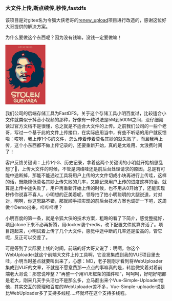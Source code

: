 ### 大文件上传,断点续传,秒传,fastdfs

该项目是对gitee名为令狐大侠老哥的[renew_upload](https://gitee.com/zwlan/renewFastdfs)项目进行改造的，感谢这位好大哥提供的解决方案。

为什么要做这个东西呢？因为没有钱嘛，没钱一定要做嘛！

<img src="https://github.com/SennerMing/renew-upload/blob/master/images/spirit.jpg" alt="精神领袖" style="zoom:33%;" />

我们公司的后端存储工具为FastDFS，关于这个存储工具小明百度过，比较适合小文件就类似于抖音小视频的那种，好像有一种说法是5M到500M之间，没仔细阅读过官方文档不是很懂，总之就是不适合大文件的上传。之前我们公司的一些个老哥，写过一个基于此的文件上传接口，在实际应用当中，有些不听话的用户就反馈啦：哎呀，我上传1个G的文件，怎么传着传着莫名其妙的就失败了，而且我再上传，这个小东西都不做上传记录的，还要重新开始，真的是太难用、太浪费时间了！

客户反馈关键词：上传1个G、历史记录，拿着这两个关键词的小明就开始胡思乱想了🤔，上传大文件的时候，不管是网络哇还是前后台处理请求的原因，总是有可能中途断掉，那能不能通过工具将用户上传的大文件切成小块再进行上传哇，这样的话，既能降低莫名其妙上传失败的几率，又能记录用户上传的进度这样的话，就算是上传中途失败了，用户再重新开始上传的时候，也不用从0开始了，还能实现秒传你说喜不喜人。小明想的正美着呢，领导拍了拍小明聪明的大腿说道，对对对，明啊，你这思路不错，那就顺手把实现的前后台技术方案也调研一下吧，这周做个Demo出来。哔哔哔哩？

小明百度的第一条，就是令狐大侠的技术方案，粗略的看了下简介，感觉整挺好，项目clone下来不必再折腾，用docker装个redis，改下配置文件就算齐活了。项目跑起来，小明试着上传了几个大文件，感觉中途中断的几率还是蛮高的，管它呢，反正可以交差了。

可是等到了实际要上线的时间，前端的好大哥又说了：明啊，你这个WebUploader就这个前端大文件上传工具啊，它没发集成到我的VUE项目里去哇，小明当时差点就要叫出来了，心想：MD，老子刚刚才看到将WebUploader集成到VUE的文章，不就是不愿意费那一点点的事嘛真的是，转脸微笑着对着前端老大哥说：那您说咋整？“再整一个用VUE框架的插件呗”，呵呵呵，好吧好吧都是老大，刚来几天手头活也不是那么多，立马翻出来个Vue-Simple-Uploader给他，其实交互的原理和百度的WebUploader差不多，Vue-Simple-uploader说是比WebUploader多了支持多线程....坏就坏在这个支持多线程。





